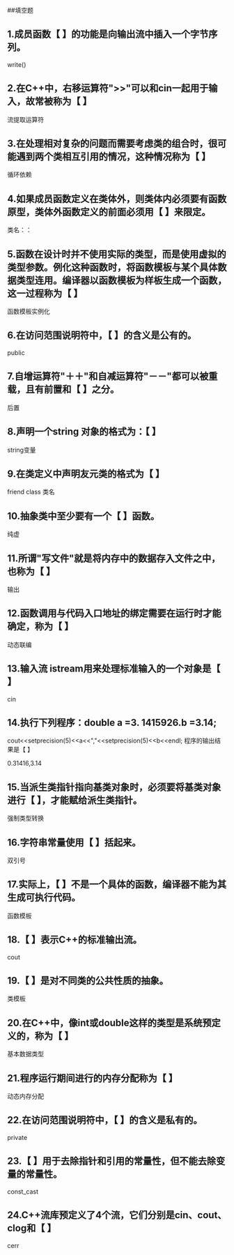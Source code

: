##填空题

## 1.成员函数【 】的功能是向输出流中插入一个字节序列。

write()

## 2.在C++中，右移运算符">>"可以和cin一起用于输入，故常被称为【 】

流提取运算符

## 3.在处理相对复杂的问题而需要考虑类的组合时，很可能遇到两个类相互引用的情况，这种情况称为【 】

循环依赖

## 4.如果成员函数定义在类体外，则类体内必须要有函数原型，类体外函数定义的前面必须用【 】来限定。

类名：：

## 5.函数在设计时并不使用实际的类型，而是使用虚拟的类型参数。例化这种函数时，将函数模板与某个具体数据类型连用。编译器以函数模板为样板生成一个函数，这一过程称为【 】

函数模板实例化

## 6.在访问范围说明符中，【 】的含义是公有的。

public

## 7.自增运算符"＋＋"和自减运算符"－－"都可以被重载，且有前置和【 】之分。

后置

## 8.声明一个string 对象的格式为：【 】

string变量

## 9.在类定义中声明友元类的格式为【 】

friend class 类名

## 10.抽象类中至少要有一个【 】函数。

纯虚

## 11.所谓"写文件"就是将内存中的数据存入文件之中，也称为【 】

输出

## 12.函数调用与代码入口地址的绑定需要在运行时才能确定，称为【 】

动态联编

## 13.输入流 istream用来处理标准输入的一个对象是【 】

cin

## 14.执行下列程序：double a =3. 1415926.b =3.14;
cout<<setprecision(5)<<a<<","<<setprecision(5)<<b<<endl;
程序的输出结果是【 】

0.31416,3.14

## 15.当派生类指针指向基类对象时，必须要将基类对象进行【 】，才能赋给派生类指针。

强制类型转换

## 16.字符串常量使用【 】括起来。

双引号

## 17.实际上，【 】不是一个具体的函数，编译器不能为其生成可执行代码。

函数模板

## 18.【 】表示C++的标准输出流。

cout

## 19.【 】是对不同类的公共性质的抽象。

类模板

## 20.在C++中，像int或double这样的类型是系统预定义的，称为【 】

基本数据类型

## 21.程序运行期间进行的内存分配称为【 】

动态内存分配

## 22.在访问范围说明符中，【 】的含义是私有的。

private

## 23.【 】用于去除指针和引用的常量性，但不能去除变量的常量性。

const_cast

## 24.C++流库预定义了4个流，它们分别是cin、cout、clog和【 】

cerr
